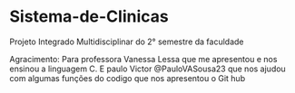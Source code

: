 # Sistema-de-Clinicas
Projeto Integrado Multidisciplinar do 2° semestre da faculdade

Agracimento: Para professora Vanessa Lessa que me apresentou e nos ensinou a linguagem C. E paulo Victor @PauloVASousa23 que nos ajudou com algumas funções do codigo que nos apresentou o Git hub
